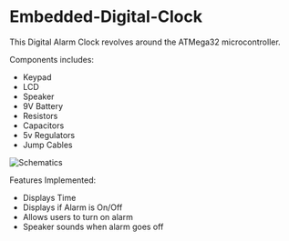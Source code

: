 # Embedded-Digital-Clock

This Digital Alarm Clock revolves around the ATMega32 microcontroller. 

Components includes:
- Keypad
- LCD
- Speaker
- 9V Battery
- Resistors
- Capacitors
- 5v Regulators
- Jump Cables

![Schematics](https://user-images.githubusercontent.com/60870614/174683287-ea99c44f-fd03-40c7-b0b9-f1901c6baaca.jpg)



Features Implemented:
- Displays Time
- Displays if Alarm is On/Off
- Allows users to turn on alarm
- Speaker sounds when alarm goes off


